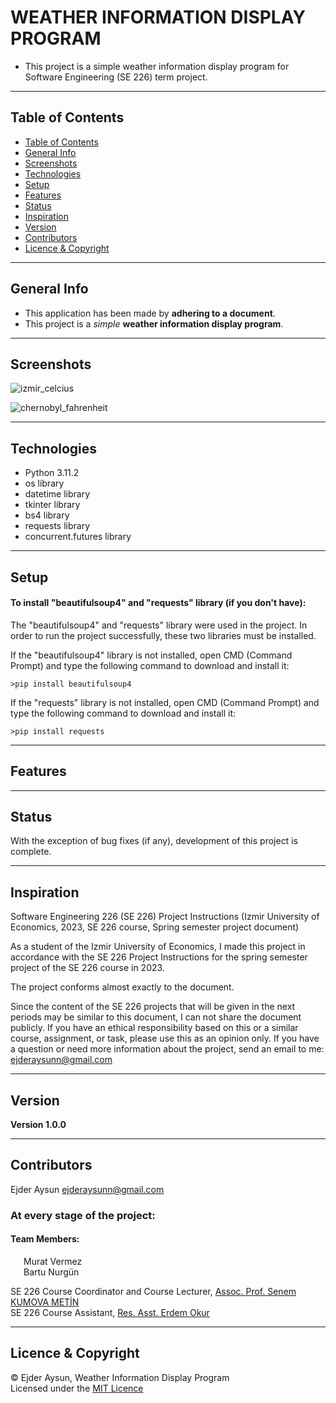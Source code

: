 # WEATHER INFORMATION DISPLAY PROGRAM
* This project is a simple weather information display program for Software Engineering (SE 226) term project.

---
## Table of Contents
  * [Table of Contents](#table-of-contents)
  * [General Info](#general-info)
  * [Screenshots](#screenshots)
  * [Technologies](#technologies)
  * [Setup](#setup)
  * [Features](#features)
  * [Status](#status)
  * [Inspiration](#inspiration)
  * [Version](#version)
  * [Contributors](#contributors)
  * [Licence & Copyright](#licence--copyright)

---
## General Info
* This application has been made by **adhering to a document**.
* This project is a *simple* **weather information display program**.

---
## Screenshots
![izmir_celcius](https://github.com/EjderAysun/SE226-Lab-Tasks/assets/71559273/167a13a8-6093-46d0-a576-cadcaae6539f)

![chernobyl_fahrenheit](https://github.com/EjderAysun/SE226-Lab-Tasks/assets/71559273/96dd39b9-b8de-4bb1-bf1a-601047beaaaf)

---
## Technologies
* Python 3.11.2
* os library
* datetime library
* tkinter library
* bs4 library
* requests library
* concurrent.futures library

---
## Setup

#### To install "beautifulsoup4" and "requests" library (if you don't have):
The "beautifulsoup4" and "requests" library were used in the project. In order to run the project successfully, these two libraries must be installed.

If the "beautifulsoup4" library is not installed, open CMD (Command Prompt) and type the following command to download and install it:
```
>pip install beautifulsoup4
```

If the "requests" library is not installed, open CMD (Command Prompt) and type the following command to download and install it:
```
>pip install requests
```

---
## Features

---
## Status
With the exception of bug fixes (if any), development of this project is complete.

---
## Inspiration
Software Engineering 226 (SE 226) Project Instructions (Izmir University of Economics, 2023, SE 226 course, Spring semester project document)
  
As a student of the Izmir University of Economics, I made this project in accordance with the SE 226 Project Instructions for the spring semester project of the SE 226 course in 2023.
  
The project conforms almost exactly to the document.
  
Since the content of the SE 226 projects that will be given in the next periods may be similar to this document, I can not share the document publicly. If you have an ethical responsibility based on this or a similar course, assignment, or task, please use this as an opinion only. If you have a question or need more information about the project, send an email to me: <ejderaysunn@gmail.com>

---
## Version
**Version 1.0.0**  

---
## Contributors
Ejder Aysun <ejderaysunn@gmail.com>

### At every stage of the project:
#### Team Members:  
&ensp;&ensp;&ensp;Murat Vermez  
&ensp;&ensp;&ensp;Bartu Nurgün  

SE 226 Course Coordinator and Course Lecturer, [Assoc. Prof. Senem KUMOVA METİN](https://people.ieu.edu.tr/en/senemkumovametin/main)  
SE 226 Course Assistant, [Res. Asst. Erdem Okur](https://people.ieu.edu.tr/en/erdemokur/main)  

---
## Licence & Copyright
© Ejder Aysun, Weather Information Display Program  
Licensed under the [MIT Licence](https://github.com/EjderAysun/Weather-Information-Display-Program/blob/main/LICENCE)